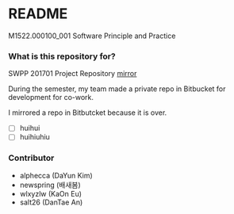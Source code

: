 # README #

M1522.000100_001 Software Principle and Practice

### What is this repository for? ###
SWPP 201701 Project Repository [mirror](https://bitbucket.org/Newspring97/swpp201701project)

During the semester, my team made a private repo in Bitbucket for development for co-work.

I mirrored a repo in Bitbutcket because it is over.
- [ ] huihui
- [ ] huihiuhiu
### Contributor ###

* alphecca (DaYun Kim)
* newspring (배새봄)
* wlxyzlw (KaOn Eu)
* salt26 (DanTae An)
